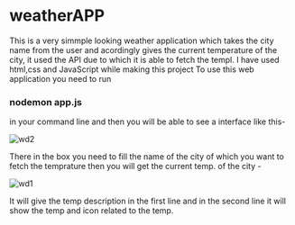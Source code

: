 # weatherAPP
This is a very simmple looking weather application which takes the city name from the user and acordingly gives the current temperature of the city, it used the API due to which it is able to fetch the templ.
I have used html,css and JavaScript while making this project
To use this web application you need to run <h3>nodemon app.js</h3> in your command line and then you will be able to see a interface like this-

![wd2](https://user-images.githubusercontent.com/72756692/152381303-70a21634-e650-47f4-8ba6-a5397475c47f.png)

There in the box you need to fill the name of the city of which you want to fetch the temprature then you will get the current temp. of the city -



![wd1](https://user-images.githubusercontent.com/72756692/152381629-e8787d61-e1b0-4e6b-9c72-65eccaaa8f4a.png)

It will give the temp description in the first line and in the second line it will show the temp and icon related to the temp.
